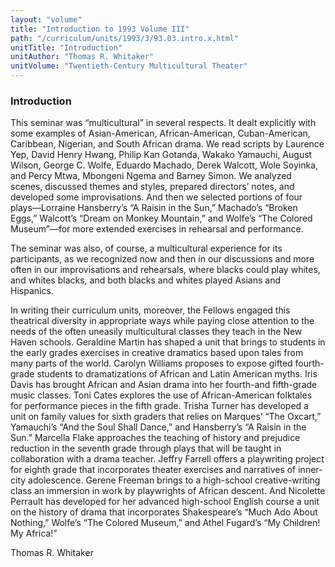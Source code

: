 ```yaml
---
layout: "volume"
title: "Introduction to 1993 Volume III"
path: "/curriculum/units/1993/3/93.03.intro.x.html"
unitTitle: "Introduction"
unitAuthor: "Thomas R. Whitaker"
unitVolume: "Twentieth-Century Multicultural Theater"
---
```

<body>
<h3>
  Introduction
 </h3>
 This seminar was “multicultural” in several respects. It dealt explicitly with some examples of Asian-American, African-American, Cuban-American, Caribbean, Nigerian, and South African drama. We read scripts by Laurence Yep, David Henry Hwang, Philip Kan Gotanda, Wakako Yamauchi, August Wilson, George C. Wolfe, Eduardo Machado, Derek Walcott, Wole Soyinka, and Percy Mtwa, Mbongeni Ngema and Barney Simon. We analyzed scenes, discussed themes and styles, prepared directors’ notes, and developed some improvisations. And then we selected portions of four plays—Lorraine Hansberry’s “A Raisin in the Sun,” Machado’s “Broken Eggs,” Walcott’s “Dream on Monkey Mountain,” and Wolfe’s “The Colored Museum”—for more extended exercises in rehearsal and performance.
 <p>
  The seminar was also, of course, a multicultural experience for its participants, as we recognized now and then in our discussions and more often in our improvisations and rehearsals, where blacks could play whites, and whites blacks, and both blacks and whites played Asians and Hispanics.
 </p>
 <p>
  In writing their curriculum units, moreover, the Fellows engaged this theatrical diversity in appropriate ways while paying close attention to the needs of the often uneasily multicultural classes they teach in the New Haven schools. Geraldine Martin has shaped a unit that brings to students in the early grades exercises in creative dramatics based upon tales from many parts of the world. Carolyn Williams proposes to expose gifted fourth-grade students to dramatizations of African and Latin American myths. Iris Davis has brought African and Asian drama into her fourth-and fifth-grade music classes. Toni Cates explores the use of African-American folktales for performance pieces in the fifth grade. Trisha Turner has developed a unit on family values for sixth graders that relies on Marques’ “The Oxcart,” Yamauchi’s “And the Soul Shall Dance,” and Hansberry’s “A Raisin in the Sun.” Marcella Flake approaches the teaching of history and prejudice reduction in the seventh grade through plays that will be taught in collaboration with a drama teacher. Jeffry Farrell offers a playwriting project for eighth grade that incorporates theater exercises and narratives of inner-city adolescence. Gerene Freeman brings to a high-school creative-writing class an immersion in work by playwrights of African descent. And Nicolette Perrault has developed for her advanced high-school English course a unit on the history of drama that incorporates Shakespeare’s “Much Ado About Nothing,” Wolfe’s “The Colored Museum,” and Athel Fugard’s “My Children! My Africa!”
 </p>
 <p>
  Thomas R. Whitaker
 </p>

</body>